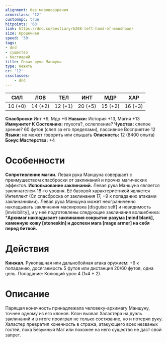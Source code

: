```yaml
---
alignment: без мировоззрения
armorclass: '12'
customnpc: true
hitpoints: '63'
link: https://dnd.su/bestiary/6208-left-hand-of-manshoon/
size: Крошечная
speed: '30'
tags:
- dnd
- существо
- бестиарий
title: Левая рука Маншуна
type: Нежить
cr: '12'
cssclasses:
    - dnd
---
```



| СИЛ | ЛОВ | ТЕЛ | ИНТ | МДР | ХАР |
|---|---|---|---|---|---|
| 10 (+0) | 14 (+2) | 12 (+1) | 20 (+5) | 15 (+2) | 16 (+3) |
**Спасброски** Инт +9, Мдр +6
**Навыки:** История +13, Магия +13
**Иммунитет К Состоянию:** глухота?, ослепление?
**Чувства:** слепое зрение? 60 футов (слеп за его пределами), пассивное Восприятие 12
**Языки:** не может говорить или слышать
**Опасность:** 12 (8400 опыта)
**Бонус Мастерства:** +4


# Особенности
**Сопротивление магии.** Левая рука Маншуна совершает с преимуществом спасброски от заклинаний и прочих магических эффектов.
**Использование заклинаний.** Левая рука Маншуна является заклинателем 18-го уровня. Её базовой характеристикой является Интеллект (Сл спасброска от заклинания 17, +9 к попаданию атаками заклинаниями). Левая рука Маншуна может неограниченно накладывать заклинания маскировка [disguise self] и невидимость [invisibility], и у неё подготовлены следующие заклинания волшебника:
***Архимаг накладывает заклинания сокрытие разума [mind blank], каменную кожу [stoneskin] и доспехи мага [mage armor] на себя перед битвой.** 


# Действия
**Кинжал.** Рукопашная или дальнобойная атака оружием: +6 к попаданию, досягаемость 5 футов или дистанция 20/60 футов, одна цель. Попадание: Колющий урон 4 (1к4 + 2).


# Описание
Парящая конечность принадлежала человеку-архимагу Маншуну, точнее одному из его клонов. Клон вызвал Халастера на дуэль заклинаний и в итоге проиграл не только состязание, но и потерял руку. Халастер превратил конечность в стража, атакующего всех незваных гостей, пока Безумный Маг или похожее на него существо не даст свой запрет.